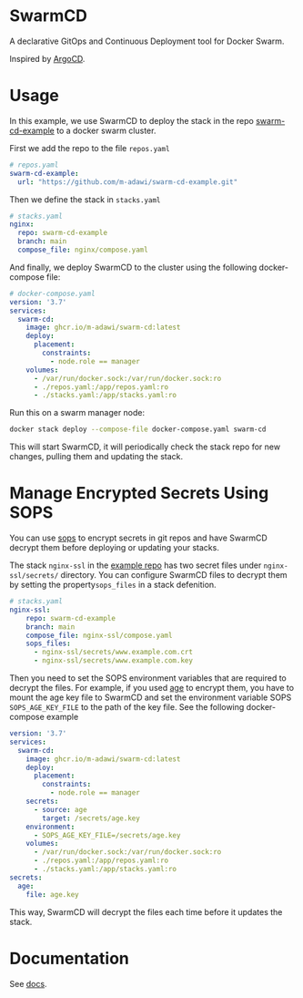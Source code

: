 # SwarmCD

A declarative GitOps and Continuous Deployment tool for Docker Swarm. 

Inspired by [ArgoCD](https://argo-cd.readthedocs.io/en/stable/). 


# Usage
In this example, we use SwarmCD to deploy the stack in the repo 
[swarm-cd-example](https://github.com/m-adawi/swarm-cd-example) to a docker swarm cluster.

First we add the repo to the file `repos.yaml`

```yaml
# repos.yaml
swarm-cd-example:
  url: "https://github.com/m-adawi/swarm-cd-example.git"
```

Then we define the stack in `stacks.yaml`

```yaml
# stacks.yaml
nginx:
  repo: swarm-cd-example
  branch: main
  compose_file: nginx/compose.yaml
```

And finally, we deploy SwarmCD to the cluster 
using the following docker-compose file: 

```yaml
# docker-compose.yaml
version: '3.7'
services:
  swarm-cd:
    image: ghcr.io/m-adawi/swarm-cd:latest
    deploy:
      placement:
        constraints:
          - node.role == manager
    volumes:
      - /var/run/docker.sock:/var/run/docker.sock:ro
      - ./repos.yaml:/app/repos.yaml:ro
      - ./stacks.yaml:/app/stacks.yaml:ro
```

Run this on a swarm manager node:
```bash
docker stack deploy --compose-file docker-compose.yaml swarm-cd
```

This will start SwarmCD, it will periodically check the stack repo
for new changes, pulling them and updating the stack.


# Manage Encrypted Secrets Using SOPS
You can use [sops](https://github.com/getsops/sops) to encrypt secrets in git repos and 
have SwarmCD decrypt them before deploying or updating your stacks.

The stack `nginx-ssl` in the 
[example repo](https://github.com/m-adawi/swarm-cd-example) 
has two secret files under `nginx-ssl/secrets/` directory.
You can configure SwarmCD files to decrypt them by 
setting the property`sops_files` in a stack defenition.

```yaml
# stacks.yaml
nginx-ssl:
    repo: swarm-cd-example
    branch: main
    compose_file: nginx-ssl/compose.yaml
    sops_files: 
      - nginx-ssl/secrets/www.example.com.crt
      - nginx-ssl/secrets/www.example.com.key
```
Then you need to set the SOPS environment variables that are required
to decrypt the files. 
For example, if you used [age](https://github.com/FiloSottile/age) 
to encrypt them, you have to mount the age key file to SwarmCD 
and set the environment variable SOPS `SOPS_AGE_KEY_FILE`
to the path of the key file. See the following docker-compose example

```yaml
version: '3.7'
services:
  swarm-cd:
    image: ghcr.io/m-adawi/swarm-cd:latest
    deploy:
      placement:
        constraints:
          - node.role == manager
    secrets:
      - source: age
        target: /secrets/age.key
    environment:
      - SOPS_AGE_KEY_FILE=/secrets/age.key
    volumes:
      - /var/run/docker.sock:/var/run/docker.sock:ro
      - ./repos.yaml:/app/repos.yaml:ro
      - ./stacks.yaml:/app/stacks.yaml:ro
secrets:
  age:
    file: age.key
```

This way, SwarmCD will decrypt the files each time before it updates
the stack.


# Documentation
See [docs](https://github.com/m-adawi/swarm-cd/blob/main/docs).

